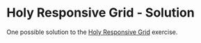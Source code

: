 # Holy Responsive Grid - Solution

One possible solution to the [Holy Responsive Grid](https://github.com/ci-wdi-900/holy-responsive-grid) exercise.